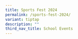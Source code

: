 ```yaml
---
title: Sports Fest 2024
permalink: /sports-fest-2024/
variant: tiptap
description: ""
third_nav_title: School Events
---
```

